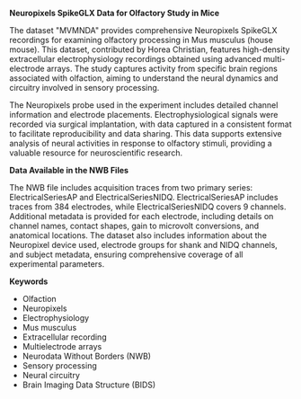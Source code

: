 **Neuropixels SpikeGLX Data for Olfactory Study in Mice**

The dataset "MVMNDA" provides comprehensive Neuropixels SpikeGLX recordings for examining olfactory processing in Mus musculus (house mouse). This dataset, contributed by Horea Christian, features high-density extracellular electrophysiology recordings obtained using advanced multi-electrode arrays. The study captures activity from specific brain regions associated with olfaction, aiming to understand the neural dynamics and circuitry involved in sensory processing.

The Neuropixels probe used in the experiment includes detailed channel information and electrode placements. Electrophysiological signals were recorded via surgical implantation, with data captured in a consistent format to facilitate reproducibility and data sharing. This data supports extensive analysis of neural activities in response to olfactory stimuli, providing a valuable resource for neuroscientific research.

**Data Available in the NWB Files**

The NWB file includes acquisition traces from two primary series: ElectricalSeriesAP and ElectricalSeriesNIDQ. ElectricalSeriesAP includes traces from 384 electrodes, while ElectricalSeriesNIDQ covers 9 channels. Additional metadata is provided for each electrode, including details on channel names, contact shapes, gain to microvolt conversions, and anatomical locations. The dataset also includes information about the Neuropixel device used, electrode groups for shank and NIDQ channels, and subject metadata, ensuring comprehensive coverage of all experimental parameters.

**Keywords**

- Olfaction
- Neuropixels
- Electrophysiology
- Mus musculus
- Extracellular recording
- Multielectrode arrays
- Neurodata Without Borders (NWB)
- Sensory processing
- Neural circuitry
- Brain Imaging Data Structure (BIDS)
